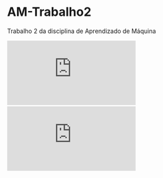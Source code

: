 # AM-Trabalho2
Trabalho 2 da disciplina de Aprendizado de Máquina

![Descrição](https://github.com/barlette/AM-Trabalho2/blob/master/T2-AM-desc.pdf?raw=true)
![Slides](https://github.com/barlette/AM-Trabalho2/blob/master/T2-AM.pdf?raw=true)
